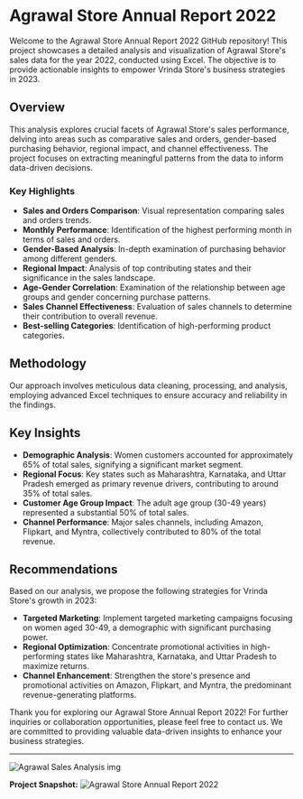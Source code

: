 # Agrawal Store Annual Report 2022

Welcome to the Agrawal Store Annual Report 2022 GitHub repository! This project showcases a detailed analysis and visualization of Agrawal Store's sales data for the year 2022, conducted using Excel. The objective is to provide actionable insights to empower Vrinda Store's business strategies in 2023.

## Overview

This analysis explores crucial facets of Agrawal Store's sales performance, delving into areas such as comparative sales and orders, gender-based purchasing behavior, regional impact, and channel effectiveness. The project focuses on extracting meaningful patterns from the data to inform data-driven decisions.

### Key Highlights

- **Sales and Orders Comparison**: Visual representation comparing sales and orders trends.
- **Monthly Performance**: Identification of the highest performing month in terms of sales and orders.
- **Gender-Based Analysis**: In-depth examination of purchasing behavior among different genders.
- **Regional Impact**: Analysis of top contributing states and their significance in the sales landscape.
- **Age-Gender Correlation**: Examination of the relationship between age groups and gender concerning purchase patterns.
- **Sales Channel Effectiveness**: Evaluation of sales channels to determine their contribution to overall revenue.
- **Best-selling Categories**: Identification of high-performing product categories.

## Methodology

Our approach involves meticulous data cleaning, processing, and analysis, employing advanced Excel techniques to ensure accuracy and reliability in the findings.

## Key Insights

- **Demographic Analysis**: Women customers accounted for approximately 65% of total sales, signifying a significant market segment.
- **Regional Focus**: Key states such as Maharashtra, Karnataka, and Uttar Pradesh emerged as primary revenue drivers, contributing to around 35% of total sales.
- **Customer Age Group Impact**: The adult age group (30-49 years) represented a substantial 50% of total sales.
- **Channel Performance**: Major sales channels, including Amazon, Flipkart, and Myntra, collectively contributed to 80% of the total revenue.

## Recommendations

Based on our analysis, we propose the following strategies for Vrinda Store's growth in 2023:

- **Targeted Marketing**: Implement targeted marketing campaigns focusing on women aged 30-49, a demographic with significant purchasing power.
- **Regional Optimization**: Concentrate promotional activities in high-performing states like Maharashtra, Karnataka, and Uttar Pradesh to maximize returns.
- **Channel Enhancement**: Strengthen the store's presence and promotional activities on Amazon, Flipkart, and Myntra, the predominant revenue-generating platforms.

Thank you for exploring our Agrawal Store Annual Report 2022! For further inquiries or collaboration opportunities, please feel free to contact us. We are committed to providing valuable data-driven insights to enhance your business strategies.

---
![Agrawal Sales Analysis img](https://github.com/manishmehta-in/Agrawal_Store_Data_Analysis_In_Excel/assets/140696340/ec303e3b-32e6-4851-8c9c-f1ed89171ddd)

**Project Snapshot:**
![Agrawal Store Annual Report 2022](https://drive.google.com/file/d/1SVPyP23IXjF8ASawL_857PlW7uDjY6Rr/view?usp=sharing)

